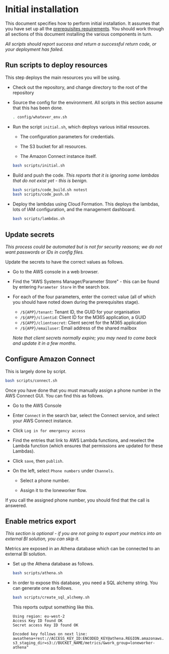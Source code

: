 # Initial installation

This document specifies how to perform initial installation. It assumes that you have set up all the [prerequisites requirements](prereqs.md). You should work through all sections of this document installing the various components in turn.

*All scripts should report success and return a successful return code, or your deployment has failed.*

## Run scripts to deploy resources

This step deploys the main resources you will be using.

- Check out the repository, and change directory to the root of the repository

- Source the config for the environment. All scripts in this section assume that this has been done.

    ~~~bash
    . config/whatever_env.sh
    ~~~

- Run the script `initial.sh`, which deploys various initial resources.

    - The configuration parameters for credentials.

    - The S3 bucket for all resources.

    - The Amazon Connect instance itself.

    ~~~bash
    bash scripts/initial.sh
    ~~~

- Build and push the code. *This reports that it is ignoring some lambdas that do not exist yet - this is benign.*

    ~~~bash
    bash scripts/code_build.sh notest
    bash scripts/code_push.sh
    ~~~

- Deploy the lambdas using Cloud Formation. This deploys the lambdas, lots of IAM configuration, and the management dashboard.

    ~~~bash
    bash scripts/lambdas.sh
    ~~~

## Update secrets

*This process could be automated but is not for security reasons; we do not want passwords or IDs in config files.*

Update the secrets to have the correct values as follows.

- Go to the AWS console in a web browser.

- Find the "AWS Systems Manager/Parameter Store" - this can be found by entering `Parameter Store` in the search box.

- For each of the four parameters, enter the correct value (all of which you should have noted down during the prerequisites stage).

    - `/${APP}/tenant`: Tenant ID, the GUID for your organisation
    - `/${APP}/clientid`: Client ID for the M365 application, a GUID
    - `/${APP}/clientsecret`: Client secret for the M365 application
    - `/${APP}/emailuser`: Email address of the shared mailbox

    *Note that client secrets normally expire; you may need to come back and update it in a few months.*

## Configure Amazon Connect

This is largely done by script.

~~~bash
bash scripts/connect.sh
~~~

Once you have done that you must manually assign a phone number in the AWS Connect GUI. You can find this as follows.

- Go to the AWS Console

- Enter `Connect` in the search bar, select the Connect service, and select your AWS Connect instance.

- Click `Log in for emergency access`

- Find the entries that link to AWS Lambda functions, and reselect the Lambda function (which ensures that permissions are updated for these Lambdas).

- Click `save`, then `publish`.

- On the left, select `Phone numbers` under `Channels`.

    - Select a phone number.

    - Assign it to the loneworker flow.

If you call the assigned phone number, you should find that the call is answered.

## Enable metrics export

*This section is optional - if you are not going to export your metrics into an external BI solution, you can skip it.*

Metrics are exposed in an Athena database which can be connected to an external BI solution.

- Set up the Athena database as follows.

    ~~~bash
    bash scripts/athena.sh
    ~~~

- In order to expose this database, you need a SQL alchemy string. You can generate one as follows.

    ~~~bash
    bash scripts/create_sql_alchemy.sh
    ~~~

    This reports output something like this.

    ~~~
    Using region: eu-west-2
    Access Key ID found OK
    Secret access Key ID found OK

    Encoded key follows on next line:
    awsathena+rest://ACCESS_KEY_ID:ENCODED_KEY@athena.REGION.amazonaws.com/loneworker?s3_staging_dir=s3://BUCKET_NAME/metrics/&work_group=loneworker-athena"
    ~~~

